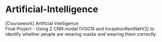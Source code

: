 # Artificial-Intelligence
[Coursework] Artificial Intelligence  
Final Project - Using 2 CNN model (VGG16 and InceptionRestNetV2) to identify whether people are wearing masks and wearing them correctly.
